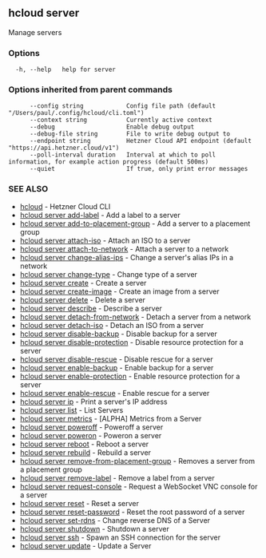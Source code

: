 ## hcloud server

Manage servers

### Options

```
  -h, --help   help for server
```

### Options inherited from parent commands

```
      --config string            Config file path (default "/Users/paul/.config/hcloud/cli.toml")
      --context string           Currently active context
      --debug                    Enable debug output
      --debug-file string        File to write debug output to
      --endpoint string          Hetzner Cloud API endpoint (default "https://api.hetzner.cloud/v1")
      --poll-interval duration   Interval at which to poll information, for example action progress (default 500ms)
      --quiet                    If true, only print error messages
```

### SEE ALSO

* [hcloud](hcloud.md)	 - Hetzner Cloud CLI
* [hcloud server add-label](hcloud_server_add-label.md)	 - Add a label to a server
* [hcloud server add-to-placement-group](hcloud_server_add-to-placement-group.md)	 - Add a server to a placement group
* [hcloud server attach-iso](hcloud_server_attach-iso.md)	 - Attach an ISO to a server
* [hcloud server attach-to-network](hcloud_server_attach-to-network.md)	 - Attach a server to a network
* [hcloud server change-alias-ips](hcloud_server_change-alias-ips.md)	 - Change a server's alias IPs in a network
* [hcloud server change-type](hcloud_server_change-type.md)	 - Change type of a server
* [hcloud server create](hcloud_server_create.md)	 - Create a server
* [hcloud server create-image](hcloud_server_create-image.md)	 - Create an image from a server
* [hcloud server delete](hcloud_server_delete.md)	 - Delete a server
* [hcloud server describe](hcloud_server_describe.md)	 - Describe a server
* [hcloud server detach-from-network](hcloud_server_detach-from-network.md)	 - Detach a server from a network
* [hcloud server detach-iso](hcloud_server_detach-iso.md)	 - Detach an ISO from a server
* [hcloud server disable-backup](hcloud_server_disable-backup.md)	 - Disable backup for a server
* [hcloud server disable-protection](hcloud_server_disable-protection.md)	 - Disable resource protection for a server
* [hcloud server disable-rescue](hcloud_server_disable-rescue.md)	 - Disable rescue for a server
* [hcloud server enable-backup](hcloud_server_enable-backup.md)	 - Enable backup for a server
* [hcloud server enable-protection](hcloud_server_enable-protection.md)	 - Enable resource protection for a server
* [hcloud server enable-rescue](hcloud_server_enable-rescue.md)	 - Enable rescue for a server
* [hcloud server ip](hcloud_server_ip.md)	 - Print a server's IP address
* [hcloud server list](hcloud_server_list.md)	 - List Servers
* [hcloud server metrics](hcloud_server_metrics.md)	 - [ALPHA] Metrics from a Server
* [hcloud server poweroff](hcloud_server_poweroff.md)	 - Poweroff a server
* [hcloud server poweron](hcloud_server_poweron.md)	 - Poweron a server
* [hcloud server reboot](hcloud_server_reboot.md)	 - Reboot a server
* [hcloud server rebuild](hcloud_server_rebuild.md)	 - Rebuild a server
* [hcloud server remove-from-placement-group](hcloud_server_remove-from-placement-group.md)	 - Removes a server from a placement group
* [hcloud server remove-label](hcloud_server_remove-label.md)	 - Remove a label from a server
* [hcloud server request-console](hcloud_server_request-console.md)	 - Request a WebSocket VNC console for a server
* [hcloud server reset](hcloud_server_reset.md)	 - Reset a server
* [hcloud server reset-password](hcloud_server_reset-password.md)	 - Reset the root password of a server
* [hcloud server set-rdns](hcloud_server_set-rdns.md)	 - Change reverse DNS of a Server
* [hcloud server shutdown](hcloud_server_shutdown.md)	 - Shutdown a server
* [hcloud server ssh](hcloud_server_ssh.md)	 - Spawn an SSH connection for the server
* [hcloud server update](hcloud_server_update.md)	 - Update a Server
